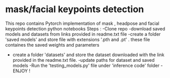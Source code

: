 # mask/facial keypoints detection 
 This repo contains  Pytorch implementation of mask , headpose and facial keypoints detection python notebooks
 Steps :
 -Clone repo
 -download saved models and datasets from links provided in readme.txt file
 -create a folder 'saved models' and store file with extensions '.pth and .pt' . these file containes the saved weights and parameters
 - create a folder 'datasets' and store the dataset downloaded with the link provided in the readme.txt file.
 -update paths for dataset and saved models 
 -Run the 'testing_models.py' file under 'inference code' folder
 -ENJOY !

